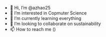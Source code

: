 - 👋 Hi, I’m @azhao25
- 👀 I’m interested in Copmuter Science 
- 🌱 I’m currently learning everything
- 💞️ I’m looking to collaborate on sustainability
- 📫 How to reach me ()

<!---
azhao25/azhao25 is a ✨ special ✨ repository because its `README.md` (this file) appears on your GitHub profile.
You can click the Preview link to take a look at your changes.
--->
